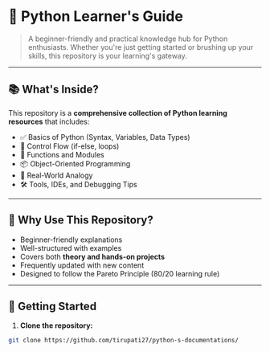 # 🐍 Python Learner's Guide

> A beginner-friendly and practical knowledge hub for Python enthusiasts. Whether you're just getting started or brushing up your skills, this repository is your learning's gateway.


---

## 📚 What's Inside?

This repository is a **comprehensive collection of Python learning resources** that includes:

- ✅ Basics of Python (Syntax, Variables, Data Types)
- 🔄 Control Flow (if-else, loops)
- 🧰 Functions and Modules
- 📦 Object-Oriented Programming
- 📁 Real-World Analogy 
- 🛠️ Tools, IDEs, and Debugging Tips

---

## 🌟 Why Use This Repository?

- Beginner-friendly explanations  
- Well-structured with examples  
- Covers both **theory and hands-on projects**  
- Frequently updated with new content  
- Designed to follow the Pareto Principle (80/20 learning rule)

---

## 🚀 Getting Started

1. **Clone the repository:**

```bash
git clone https://github.com/tirupati27/python-s-documentations/
